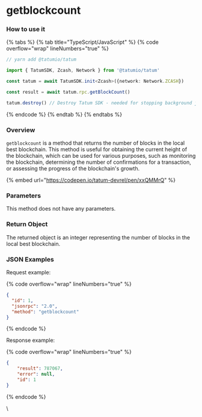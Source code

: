 # getblockcount

### How to use it

{% tabs %}
{% tab title="TypeScript/JavaScript" %}
{% code overflow="wrap" lineNumbers="true" %}
```typescript
// yarn add @tatumio/tatum

import { TatumSDK, Zcash, Network } from '@tatumio/tatum'

const tatum = await TatumSDK.init<Zcash>({network: Network.ZCASH})

const result = await tatum.rpc.getBlockCount()

tatum.destroy() // Destroy Tatum SDK - needed for stopping background jobs
```
{% endcode %}
{% endtab %}
{% endtabs %}

### Overview

`getblockcount` is a method that returns the number of blocks in the local best blockchain. This method is useful for obtaining the current height of the blockchain, which can be used for various purposes, such as monitoring the blockchain, determining the number of confirmations for a transaction, or assessing the progress of the blockchain's growth.

{% embed url="https://codepen.io/tatum-devrel/pen/xxQMMrQ" %}

### Parameters

This method does not have any parameters.

### Return Object

The returned object is an integer representing the number of blocks in the local best blockchain.

### JSON Examples

Request example:

{% code overflow="wrap" lineNumbers="true" %}
```json
{
  "id": 1,
  "jsonrpc": "2.0",
  "method": "getblockcount"
}
```
{% endcode %}

Response example:

{% code overflow="wrap" lineNumbers="true" %}
```json
{
    "result": 787067,
    "error": null,
    "id": 1
}
```
{% endcode %}

\
